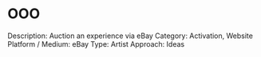 # OOO

Description: Auction an experience via eBay
Category: Activation, Website
Platform / Medium: eBay
Type: Artist
Approach: Ideas